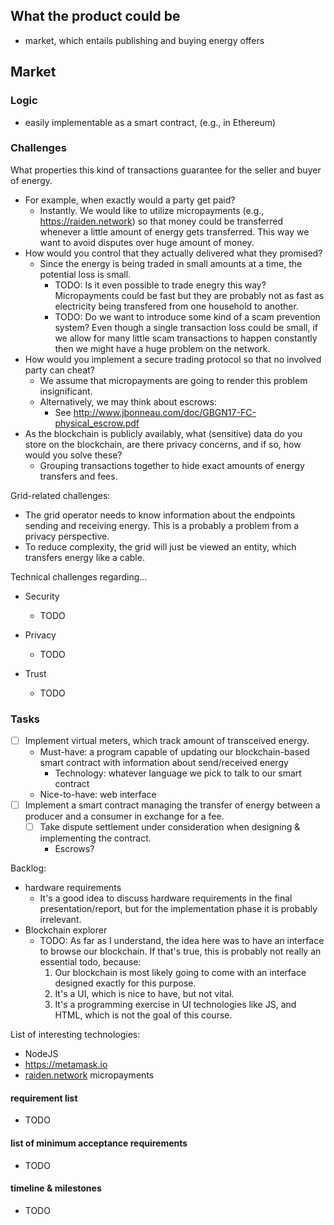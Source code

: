 What the product could be
-------------------------

-	market, which entails publishing and buying energy offers

Market
------

### Logic

-	easily implementable as a smart contract, (e.g., in Ethereum)

### Challenges

What properties this kind of transactions guarantee for the seller and buyer of energy.

-	For example, when exactly would a party get paid?
	-	Instantly. We would like to utilize micropayments (e.g., https://raiden.network) so that money could be transferred whenever a little amount of energy gets transferred. This way we want to avoid disputes over huge amount of money.
-	How would you control that they actually delivered what they promised?
	-	Since the energy is being traded in small amounts at a time, the potential loss is small.
		-	TODO: Is it even possible to trade enegry this way? Micropayments could be fast but they are probably not as fast as electricity being transfered from one household to another.
		-	TODO: Do we want to introduce some kind of a scam prevention system? Even though a single transaction loss could be small, if we allow for many little scam transactions to happen constantly then we might have a huge problem on the network.
-	How would you implement a secure trading protocol so that no involved party can cheat?
	-	We assume that micropayments are going to render this problem insignificant.
	-	Alternatively, we may think about escrows:
		-	See http://www.jbonneau.com/doc/GBGN17-FC-physical_escrow.pdf
-	As the blockchain is publicly availably, what (sensitive) data do you store on the blockchain, are there privacy concerns, and if so, how would you solve these?
	-	Grouping transactions together to hide exact amounts of energy transfers and fees.

Grid-related challenges:

-	The grid operator needs to know information about the endpoints sending and receiving energy. This is a probably a problem from a privacy perspective.
-	To reduce complexity, the grid will just be viewed an entity, which transfers energy like a cable.

Technical challenges regarding...

-	Security

	-	TODO

-	Privacy

	-	TODO

-	Trust

	-	TODO

### Tasks

-	[ ] Implement virtual meters, which track amount of transceived energy.
	-	Must-have: a program capable of updating our blockchain-based smart contract with information about send/received energy
		-	Technology: whatever language we pick to talk to our smart contract
	-	Nice-to-have: web interface
-	[ ] Implement a smart contract managing the transfer of energy between a producer and a consumer in exchange for a fee.
	-	[ ] Take dispute settlement under consideration when designing & implementing the contract.
		-	Escrows?

Backlog:

-	hardware requirements
	-	It's a good idea to discuss hardware requirements in the final presentation/report, but for the implementation phase it is probably irrelevant.
-	Blockchain explorer
	-	TODO: As far as I understand, the idea here was to have an interface to browse our blockchain. If that's true, this is probably not really an essential todo, because:
		1.	Our blockchain is most likely going to come with an interface designed exactly for this purpose.
		2.	It's a UI, which is nice to have, but not vital.
		3.	It's a programming exercise in UI technologies like JS, and HTML, which is not the goal of this course.

List of interesting technologies:

-	NodeJS
-	https://metamask.io
-	[raiden.network](https://raiden.network) micropayments

#### requirement list

-	TODO

#### list of minimum acceptance requirements

-	TODO

#### timeline & milestones

-	TODO
